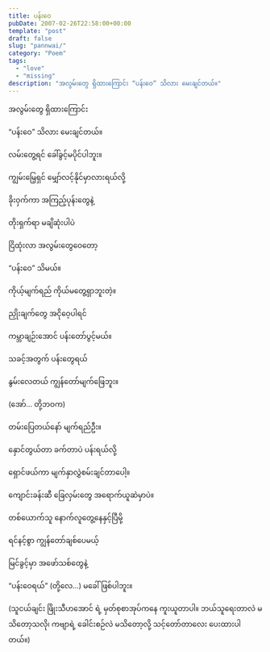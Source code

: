 ```yaml
---
title: ပန်းဝေ
pubDate: 2007-02-26T22:58:00+00:00
template: "post"
draft: false
slug: "pannwai/"
category: "Poem"
tags:
  - "love"
  - "missing"
description: "အလွမ်းတွေ ရှိထားကြောင်း “ပန်းဝေ” သိလား မေးချင်တယ်။"
---
```


အလွမ်းတွေ ရှိထားကြောင်း

“ပန်းဝေ” သိလား မေးချင်တယ်။

လမ်းတွေ့ရင် ခေါ်ခွင့်မပိုင်ပါဘူး။

ကျွမ်းမြေ့ရှင် မျှော်လင့်နိုင်မှာလားရယ်လို့

ခိုးဝှက်ကာ အကြည့်ပုန်းတွေနဲ့

တိုးရှက်ရာ မချိဆုံးပါပဲ

ငြိထုံးလာ အလွမ်းတွေဝေတော့

“ပန်းဝေ” သိမယ်။

ကိုယ့်မျက်ရည် ကိုယ်မတွေ့ရှာဘူးတဲ့။

ညှိုးချက်တွေ အငိုဝေ့ပါရင်

ကမ္ဘာချဉ်းအောင် ပန်းတော်ပွင့်မယ်။

သခင့်အတွက် ပန်းတွေရယ်

နွမ်းလေတယ် ကျွန်တော်မျက်ဖြေဘူး။

(အော်… တို့ဘဝက)

တမ်းပြေတယ်နော် မျက်ရည်ဦး။

နှောင်တွယ်တာ ခက်တာပဲ ပန်းရယ်လို့

ရှောင်ဖယ်ကာ မျက်နှာလွှဲစမ်းချင်တာပေါ့။

ကျောင်းခန်းဆီ ခြေလှမ်းတွေ အရောက်ယူဆဲမှာပဲ။

တစ်ယောက်သူ နောက်လူတွေ့နေနှင့်ပြီမို့

ရင်နင့်စွာ ကျွန်တော်ချစ်ပေမယ့်

မြင်ခွင့်မှာ အဖော်သစ်တွေနဲ့

“ပန်းဝေရယ်” (တို့လေ…) မခေါ်ဖြစ်ပါဘူး။

(သူငယ်ချင်း ဖြိုးသီဟအောင် ရဲ့ မှတ်စုစာအုပ်ကနေ ကူးယူတာပါ။ ဘယ်သူရေးတာလဲ မသိတော့သလို၊ ကဗျာရဲ့ ခေါင်းစဉ်လဲ မသိတော့လို့ သင့်တော်တာလေး ပေးထားပါတယ်။)
